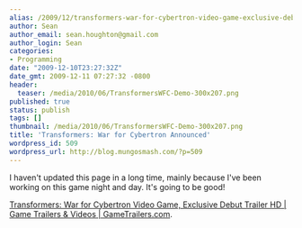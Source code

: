 ```yaml
---
alias: /2009/12/transformers-war-for-cybertron-video-game-exclusive-debut-trailer-hd-game-trailers-videos-gametrailers-com/index.html
author: Sean
author_email: sean.houghton@gmail.com
author_login: Sean
categories:
- Programming
date: "2009-12-10T23:27:32Z"
date_gmt: 2009-12-11 07:27:32 -0800
header:
  teaser: /media/2010/06/TransformersWFC-Demo-300x207.png
published: true
status: publish
tags: []
thumbnail: /media/2010/06/TransformersWFC-Demo-300x207.png
title: 'Transformers: War for Cybertron Announced'
wordpress_id: 509
wordpress_url: http://blog.mungosmash.com/?p=509
---
```

I haven't updated this page in a long time, mainly because I've been working on this game night and day. It's going to be good!

<a href="http://www.gametrailers.com/video/exclusive-debut-transformers-war/59860">Transformers: War for Cybertron Video Game, Exclusive Debut Trailer HD | Game Trailers &amp; Videos | GameTrailers.com</a>.

